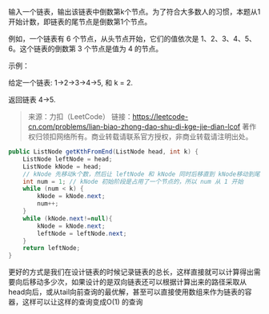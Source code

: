 输入一个链表，输出该链表中倒数第k个节点。为了符合大多数人的习惯，本题从1开始计数，即链表的尾节点是倒数第1个节点。

例如，一个链表有 6 个节点，从头节点开始，它们的值依次是 1、2、3、4、5、6。这个链表的倒数第 3 个节点是值为 4 的节点。

 

示例：

给定一个链表: 1->2->3->4->5, 和 k = 2.

返回链表 4->5.

> 来源：力扣（LeetCode）
> 链接：https://leetcode-cn.com/problems/lian-biao-zhong-dao-shu-di-kge-jie-dian-lcof
> 著作权归领扣网络所有。商业转载请联系官方授权，非商业转载请注明出处。

```java
public ListNode getKthFromEnd(ListNode head, int k) {
    ListNode leftNode = head;
    ListNode kNode = head;
    // kNode 先移动k个数，然后让 leftNode 和 kNode 同时后移直到 kNode移动到尾部这时候leftNode就是倒数第k个节点
    int num = 1; // kNode 初始阶段是占用了一个节点的，所以 num 从 1 开始
    while (num < k) {
        kNode = kNode.next;
        num++;
    }
    while (kNode.next!=null){
        kNode = kNode.next;
        leftNode = leftNode.next;
    }
    return leftNode;
}
```

更好的方式是我们在设计链表的时候记录链表的总长，这样直接就可以计算得出需要向后移动多少次，如果设计的是双向链表还可以根据计算出来的路径采取从head向后，或从tail向前查询的最优解，甚至可以直接使用数组来作为链表的容器，这样可以让这样的查询变成O(1) 的查询
